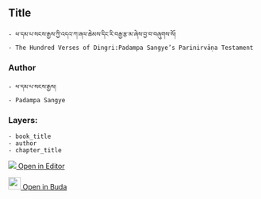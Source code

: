 ## Title
	- ཕ་དམ་པ་སངས་རྒྱས་ཀྱི་འདའ་ཀ་ཞལ་ཆེམས་དིང་རི་བརྒྱ་རྩ་མ་ཞེས་བྱ་བ་བཞུགས་སོ།
	- The Hundred Verses of Dingri:Padampa Sangye’s Parinirvāṇa Testament

### Author
	- ཕ་དམ་པ་སངས་རྒྱས།
	- Padampa Sangye

### Layers:
	- book_title
	- author
	- chapter_title


[<img src="https://img.icons8.com/color/25/000000/edit-property.png"> Open in Editor](http://editor.openpecha.org/P000062)

[<img width="25" src="https://library.bdrc.io/icons/BUDA-small.svg"> Open in Buda](https://library.bdrc.io/show/bdr:IE0OPP000062)
